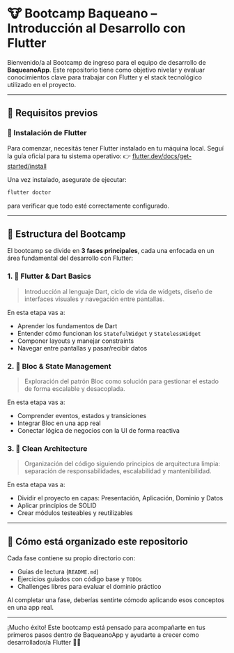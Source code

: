 # 🐮 Bootcamp Baqueano – Introducción al Desarrollo con Flutter

Bienvenido/a al Bootcamp de ingreso para el equipo de desarrollo de **BaqueanoApp**. Este repositorio tiene como objetivo nivelar y evaluar conocimientos clave para trabajar con Flutter y el stack tecnológico utilizado en el proyecto.

---

## 🚀 Requisitos previos

### 🔧 Instalación de Flutter
Para comenzar, necesitás tener Flutter instalado en tu máquina local. Seguí la guía oficial para tu sistema operativo:
👉 [flutter.dev/docs/get-started/install](https://flutter.dev/docs/get-started/install)

Una vez instalado, asegurate de ejecutar:
```bash
flutter doctor
```
para verificar que todo esté correctamente configurado.

---

## 🧭 Estructura del Bootcamp
El bootcamp se divide en **3 fases principales**, cada una enfocada en un área fundamental del desarrollo con Flutter:

### 1. 🧱 Flutter & Dart Basics
> Introducción al lenguaje Dart, ciclo de vida de widgets, diseño de interfaces visuales y navegación entre pantallas.

En esta etapa vas a:
- Aprender los fundamentos de Dart
- Entender cómo funcionan los `StatefulWidget` y `StatelessWidget`
- Componer layouts y manejar constraints
- Navegar entre pantallas y pasar/recibir datos

### 2. 🔄 Bloc & State Management
> Exploración del patrón Bloc como solución para gestionar el estado de forma escalable y desacoplada.

En esta etapa vas a:
- Comprender eventos, estados y transiciones
- Integrar Bloc en una app real
- Conectar lógica de negocios con la UI de forma reactiva

### 3. 🧼 Clean Architecture
> Organización del código siguiendo principios de arquitectura limpia: separación de responsabilidades, escalabilidad y mantenibilidad.

En esta etapa vas a:
- Dividir el proyecto en capas: Presentación, Aplicación, Dominio y Datos
- Aplicar principios de SOLID
- Crear módulos testeables y reutilizables

---

## 📁 Cómo está organizado este repositorio
Cada fase contiene su propio directorio con:
- Guías de lectura (`README.md`)
- Ejercicios guiados con código base y `TODOs`
- Challenges libres para evaluar el dominio práctico

Al completar una fase, deberías sentirte cómodo aplicando esos conceptos en una app real.

---

¡Mucho éxito!
Este bootcamp está pensado para acompañarte en tus primeros pasos dentro de BaqueanoApp y ayudarte a crecer como desarrollador/a Flutter 🚜✨

